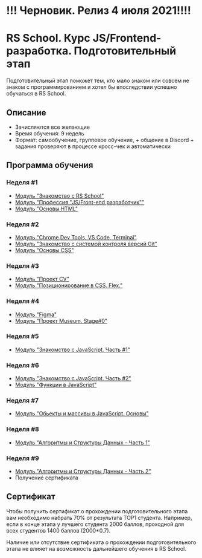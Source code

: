 # !!! Черновик. Релиз 4 июля 2021!!!!
# RS School. Курс JS/Frontend-разработка. Подготовительный этап
Подготовительный этап поможет тем, кто мало знаком или совсем не знаком с программированием и хотел бы впоследствии успешно обучаться в RS School.  
## Описание 
- Зачисляются все желающие
- Время обучения: 9 недель
- Формат: самообучение, групповое обучение, + общение в Discord + задания проверяют в процессе кросс-чек и автоматически

## Программа обучения
### Неделя #1
- [Модуль "Знакомство с RS School"](modules/rs-school-intro/)
- [Модуль "Профессия \"JS/Front-end разработчик\""](modules/js-fe-developer/)
- [Модуль "Основы HTML"](modules/html-basics/README.md)

### Неделя #2
- [Модуль "Chrome Dev Tools, VS Code, Terminal"](modules/basic-tools/)
- [Модуль "Знакомство с системой контроля версий Git"](modules/git/)
- [Модуль "Основы CSS"](modules/css-basics/)

### Неделя #3
- [Модуль "Проект CV"](modules/project-cv)
- [Модуль "Позиционирование в CSS. Flex."](modules/css-postioning)

### Неделя #4
- [Модуль "Figma"](modules/figma)
- [Модуль "Проект Museum. Stage#0"](https://github.com/rolling-scopes-school/tasks/blob/master/tasks/museum/)

### Неделя #5
- [Модуль "Знакомство с JavaScript. Часть #1"](modules/js-basics-part-1/)

### Неделя #6
- [Модуль "Знакомство с JavaScript. Часть #2"](modules/js-basics-part-2/)
- [Модуль "Функции в JavaScript"](modules/js-functions/)

### Неделя #7
- [Модуль "Обьекты и массивы в JavaScript. Основы"](modules/objects-and-arrays/)

### Неделя #8
- [Модуль "Алгоритмы и Структуры Данных - Часть 1"](modules/data-structures-part-1/README.md)

### Неделя #9
- [Модуль "Алгоритмы и Структуры Данных - Часть 2"](modules/data-structures-part-2/README.md)
- Получение сертификата 

## Сертификат 
Чтобы получить сертификат о прохождении подготовительного этапа вам необходимо набрать 70% от результата TOP1 студента. Например, если в конце этапа у лучшего студента 2000 баллов, проходной для всех студентов 1400 баллов (2000*0.7).  

Наличие или отсутствие сертификата о прохождении подготовительного этапа не влияет на возможность дальнейшего обучения в RS School.
